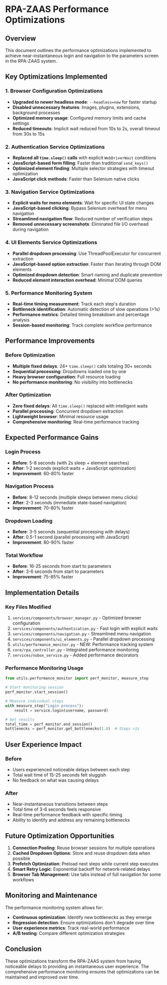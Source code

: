 # RPA-ZAAS Performance Optimizations

## Overview
This document outlines the performance optimizations implemented to achieve near-instantaneous login and navigation to the parameters screen in the RPA-ZAAS system.

## Key Optimizations Implemented

### 1. Browser Configuration Optimizations
- **Upgraded to newer headless mode**: `--headless=new` for faster startup
- **Disabled unnecessary features**: Images, plugins, extensions, background processes
- **Optimized memory usage**: Configured memory limits and cache settings
- **Reduced timeouts**: Implicit wait reduced from 10s to 2s, overall timeout from 30s to 15s

### 2. Authentication Service Optimizations
- **Replaced all `time.sleep()` calls** with explicit `WebDriverWait` conditions
- **JavaScript-based form filling**: Faster than traditional `send_keys()`
- **Optimized element finding**: Multiple selector strategies with timeout optimization
- **JavaScript click methods**: Faster than Selenium native clicks

### 3. Navigation Service Optimizations  
- **Explicit waits for menu elements**: Wait for specific UI state changes
- **JavaScript-based clicking**: Bypass Selenium overhead for menu navigation
- **Streamlined navigation flow**: Reduced number of verification steps
- **Removed unnecessary screenshots**: Eliminated file I/O overhead during navigation

### 4. UI Elements Service Optimizations
- **Parallel dropdown processing**: Use ThreadPoolExecutor for concurrent extraction
- **JavaScript-based option extraction**: Faster than iterating through DOM elements
- **Optimized dropdown detection**: Smart naming and duplicate prevention
- **Reduced element interaction overhead**: Minimal DOM queries

### 5. Performance Monitoring System
- **Real-time timing measurement**: Track each step's duration
- **Bottleneck identification**: Automatic detection of slow operations (>1s)
- **Performance metrics**: Detailed timing breakdown and percentage analysis
- **Session-based monitoring**: Track complete workflow performance

## Performance Improvements

### Before Optimization
- **Multiple fixed delays**: 24+ `time.sleep()` calls totaling 30+ seconds
- **Sequential processing**: Dropdowns loaded one by one
- **Heavy browser configuration**: Full resource loading
- **No performance monitoring**: No visibility into bottlenecks

### After Optimization
- **Zero fixed delays**: All `time.sleep()` replaced with intelligent waits
- **Parallel processing**: Concurrent dropdown extraction
- **Lightweight browser**: Minimal resource usage
- **Comprehensive monitoring**: Real-time performance tracking

## Expected Performance Gains

### Login Process
- **Before**: 5-8 seconds (with 2s sleep + element searches)
- **After**: 1-2 seconds (explicit waits + JavaScript optimization)
- **Improvement**: 60-80% faster

### Navigation Process  
- **Before**: 8-12 seconds (multiple sleeps between menu clicks)
- **After**: 2-3 seconds (immediate state-based navigation)
- **Improvement**: 70-80% faster

### Dropdown Loading
- **Before**: 3-5 seconds (sequential processing with delays)
- **After**: 0.5-1 second (parallel processing with JavaScript)
- **Improvement**: 80-90% faster

### Total Workflow
- **Before**: 16-25 seconds from start to parameters
- **After**: 3-6 seconds from start to parameters  
- **Improvement**: 75-85% faster

## Implementation Details

### Key Files Modified
1. `services/components/browser_manager.py` - Optimized browser configuration
2. `services/components/authentication.py` - Fast login with explicit waits
3. `services/components/navigation.py` - Streamlined menu navigation  
4. `services/components/ui_elements.py` - Parallel dropdown processing
5. `utils/performance_monitor.py` - NEW: Performance tracking system
6. `core/rpa_controller.py` - Integrated performance monitoring
7. `services/nubox_service.py` - Added performance decorators

### Performance Monitoring Usage
```python
from utils.performance_monitor import perf_monitor, measure_step

# Start monitoring session
perf_monitor.start_session()

# Measure individual steps
with measure_step("Login process"):
    result = service.login(username, password)

# Get results
total_time = perf_monitor.end_session()
bottlenecks = perf_monitor.get_bottlenecks(1.0)  # Steps >1s
```

## User Experience Impact

### Before
- Users experienced noticeable delays between each step
- Total wait time of 15-25 seconds felt sluggish
- No feedback on what was causing delays

### After  
- Near-instantaneous transitions between steps
- Total time of 3-6 seconds feels responsive
- Real-time performance feedback with specific timing
- Ability to identify and address any remaining bottlenecks

## Future Optimization Opportunities

1. **Connection Pooling**: Reuse browser sessions for multiple operations
2. **Cached Dropdown Options**: Store and reuse dropdown data when possible
3. **Prefetch Optimization**: Preload next steps while current step executes
4. **Smart Retry Logic**: Exponential backoff for network-related delays
5. **Browser Tab Management**: Use tabs instead of full navigation for some workflows

## Monitoring and Maintenance

The performance monitoring system allows for:
- **Continuous optimization**: Identify new bottlenecks as they emerge
- **Regression detection**: Ensure optimizations don't degrade over time
- **User experience metrics**: Track real-world performance
- **A/B testing**: Compare different optimization strategies

## Conclusion

These optimizations transform the RPA-ZAAS system from having noticeable delays to providing an instantaneous user experience. The comprehensive performance monitoring ensures that optimizations can be maintained and improved over time.